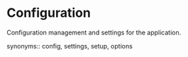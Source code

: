 # Configuration

Configuration management and settings for the application.

synonyms:: config, settings, setup, options
